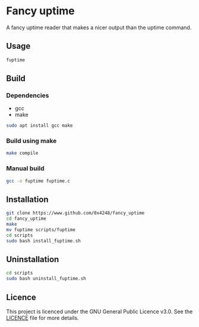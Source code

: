 # Fancy uptime
A fancy uptime reader that makes a nicer output than the uptime command.

## Usage
```bash
fuptime
```

## Build
### Dependencies
- gcc
- make
```bash
sudo apt install gcc make
```

### Build using make
```bash
make compile
```

### Manual build
```bash
gcc -o fuptime fuptime.c
```

## Installation
```bash
git clone https://www.github.com/0x4248/fancy_uptime
cd fancy_uptime
make
mv fuptime scripts/fuptime
cd scripts
sudo bash install_fuptime.sh
```

## Uninstallation
```bash
cd scripts
sudo bash uninstall_fuptime.sh
```

## Licence

This project is licenced under the GNU General Public Licence v3.0. See the [LICENCE](LICENCE) file for more details.

